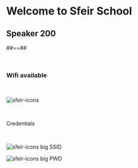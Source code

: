<!-- .slide: class="first-slide first-red" sfeir-level="2" sfeir-techno="speaker" -->

# **Welcome to Sfeir School**

## **Speaker 200**

##==##

<!-- .slide: class="bg-blur" -->

<br>

### Wifi available 

<br>

![sfeir-icons](wifi)<!-- .element: style="--icon-size:300px; --icon-color:var(--light-grey);" -->

<br>

Credentials
<!-- .element: class="center" -->
<br>

![sfeir-icons big](user)<!-- .element: style="--icon-color:var(--light-grey);" --> SSID

![sfeir-icons big](lock)<!-- .element: style="--icon-color:var(--light-grey);" --> PWD